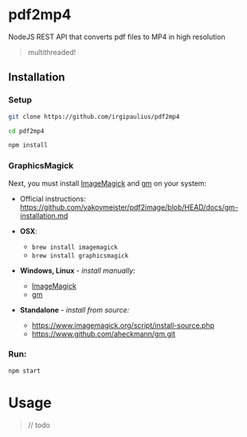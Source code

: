 # pdf2mp4
NodeJS REST API that converts pdf files to MP4 in high resolution

> multithreaded!

## Installation

### Setup

```bash
git clone https://github.com/irgipaulius/pdf2mp4

cd pdf2mp4

npm install
```

### GraphicsMagick

Next, you must install [ImageMagick](https://www.imagemagick.org/script/download.php) and [gm](https://www.npmjs.com/package/gm) on your system:

- Official instructions: https://github.com/yakovmeister/pdf2image/blob/HEAD/docs/gm-installation.md

- **OSX**:
    - `brew install imagemagick`
    - `brew install graphicsmagick`
- **Windows, Linux** - _install manually:_
    - [ImageMagick](https://www.imagemagick.org/script/download.php) 
    - [gm](https://www.npmjs.com/package/gm)
- **Standalone** - _install from source:_
    - https://www.imagemagick.org/script/install-source.php
    - https://www.github.com/aheckmann/gm.git

### Run:

```bash
npm start
```

# Usage

>// todo